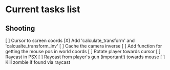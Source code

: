 # Current tasks list

## Shooting

  [ ] Cursor to screen coords
    [X] Add 'calculate_transform' and 'calcualte_transform_inv'
    [ ] Cache the camera inverse
    [ ] Add function for getting the mouse pos in world coords
  [ ] Rotate player towards cursor
  [ ] Raycast in PSX
  [ ] Raycast from player's gun (important!) towards mouse
  [ ] Kill zombie if found via raycast
